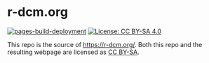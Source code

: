 # r-dcm.org

<!-- badges: start -->
[![pages-build-deployment](https://github.com/r-dcm/r-dcm.org/actions/workflows/pages/pages-build-deployment/badge.svg)](https://github.com/r-dcm/r-dcm.org/actions/workflows/pages/pages-build-deployment)
[![License: CC BY-SA 4.0](https://licensebuttons.net/l/by-sa/4.0/80x15.png)](https://creativecommons.org/licenses/by-sa/4.0/)
<!-- badges: end -->

This repo is the source of <https://r-dcm.org/>.
Both this repo and the resulting webpage are licensed as [CC BY-SA](https://creativecommons.org/licenses/by-sa/4.0/).


